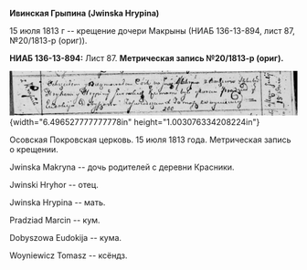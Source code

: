**Ивинская Грыпина (Jwinska Hrypina)**

15 июля 1813 г -- крещение дочери Макрыны (НИАБ 136-13-894, лист 87,
№20/1813-р (ориг)).

**НИАБ 136-13-894:** Лист 87. **Метрическая запись №20/1813-р (ориг).**

![](./media/70df85b02d69b93831b1e3df2553e35da9185696.png){width="6.496527777777778in"
height="1.003076334208224in"}

Осовская Покровская церковь. 15 июля 1813 года. Метрическая запись о
крещении.

Jwinska Makryna -- дочь родителей с деревни Красники.

Jwinski Hryhor -- отец.

Jwinska Hrypina -- мать.

Pradziad Marcin -- кум.

Dobyszowa Eudokija -- кума.

Woyniewicz Tomasz -- ксёндз.

